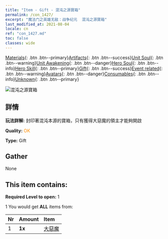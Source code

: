 ```yaml
---
title: "Item - Gift - 混沌之源寶箱"
permalink: /con_1427/
excerpt: "魔法门之英雄无敌：战争纪元  混沌之源寶箱"
last_modified_at: 2021-08-04
locale: cn
ref: "con_1427.md"
toc: false
classes: wide
---
```

 [Materials](/ItemsCN/){: .btn .btn--primary}[Artifacts](/ItemsCN/Artifacts/){: .btn .btn--success}[Unit Soul](/ItemsCN/UnitSoul/){: .btn .btn--warning}[Unit Awakening](/ItemsCN/UnitAwakening/){: .btn .btn--danger}[Hero Soul](/ItemsCN/HeroSoul/){: .btn .btn--info}[Hero Skill](/ItemsCN/HeroSkill/){: .btn .btn--primary}[Gift](/ItemsCN/Gift/){: .btn .btn--success}[Event related](/ItemsCN/Events/){: .btn .btn--warning}[Avatars](/ItemsCN/Avatars/){: .btn .btn--danger}[Consumables](/ItemsCN/Consumables/){: .btn .btn--info}[Unknown](/ItemsCN/Unknown/){: .btn .btn--primary}

 ![混沌之源寶箱](/images/t/i_907041.png)

## 詳情
 **玩法詳解:** 封印著混沌本源的寶箱，只有獲得大惡魔的領主才能夠開啟

 **Quality:** <span style="color: #FF8C00">OK</span>

 **Type:** Gift

## Gather

  None

## This item contains:

 **Required Level to open:** 1

 1 You would get **ALL** items  from:

  | Nr | Amount |     Item    |
  |:---|:-------|:------------|
  | 1 |  **1x** | [大惡魔](/cn/Items/unt_232/) |  | 
